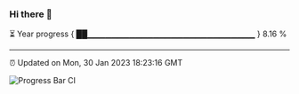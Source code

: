 ### Hi there 👋

⏳ Year progress { ██▁▁▁▁▁▁▁▁▁▁▁▁▁▁▁▁▁▁▁▁▁▁▁▁▁▁▁▁ } 8.16 %

---

⏰ Updated on Mon, 30 Jan 2023 18:23:16 GMT

![Progress Bar CI](https://github.com/ZhaoGui/ZhaoGui/workflows/Progress%20Bar%20CI/badge.svg)
